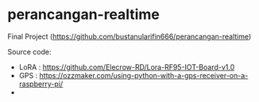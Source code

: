 # perancangan-realtime
Final Project (https://github.com/bustanularifin666/perancangan-realtime)

Source code:
  - LoRA  : https://github.com/Elecrow-RD/Lora-RF95-IOT-Board-v1.0
  - GPS   : https://ozzmaker.com/using-python-with-a-gps-receiver-on-a-raspberry-pi/
  - 
